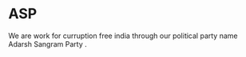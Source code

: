 # ASP
We are work for curruption free india through our political party name Adarsh Sangram Party .

